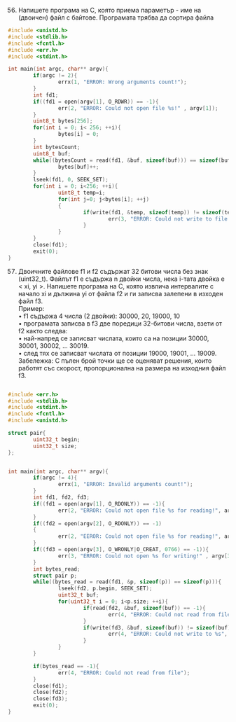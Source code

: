 56. Напишете програма на C, която приема параметър - име на (двоичен) файл с байтове.
Програмата трябва да сортира файла

```c
#include <unistd.h>
#include <stdlib.h>
#include <fcntl.h>
#include <err.h>
#include <stdint.h>

int main(int argc, char** argv){
        if(argc != 2){
                errx(1, "ERROR: Wrong arguments count!");
        }
        int fd1;
        if((fd1 = open(argv[1], O_RDWR)) == -1){
                err(2, "ERROR: Could not open file %s!" , argv[1]);
        }
        uint8_t bytes[256];
        for(int i = 0; i< 256; ++i){
                bytes[i] = 0;
        }
        int bytesCount;
        uint8_t buf;
        while((bytesCount = read(fd1, &buf, sizeof(buf))) == sizeof(buf)){
                bytes[buf]++;
        }
        lseek(fd1, 0, SEEK_SET);
        for(int i = 0; i<256; ++i){
                uint8_t temp=i;
                for(int j=0; j<bytes[i]; ++j)
                {
                        if(write(fd1, &temp, sizeof(temp)) != sizeof(temp)){
                                err(3, "ERROR: Could not write to file %s!" , argv[1]);
                        }
                }
        }
        close(fd1);
        exit(0);
}
```
57. Двоичните файлове f1 и f2 съдържат 32 битови числа без знак (uint32_t). Файлът f1
е съдържа n двойки числа, нека i-тата двойка е < xi, yi >. Напишете програма на C, която извлича
интервалите с начало xi и дължина yi от файла f2 и ги записва залепени в изходен файл f3.  <br />
Пример: <br />
• f1 съдържа 4 числа (2 двойки): 30000, 20, 19000, 10  <br />
• програмата записва в f3 две поредици 32-битови числа, взети от f2 както следва:  <br />
• най-напред се записват числата, които са на позиции 30000, 30001, 30002, ... 30019.  <br />
• след тях се записват числата от позиции 19000, 19001, ... 19009.  <br />
Забележка: С пълен брой точки ще се оценяват решения, които работят със скорост, пропорционална на размера на изходния файл f3.
```c

#include <err.h>
#include <stdlib.h>
#include <stdint.h>
#include <fcntl.h>
#include <unistd.h>

struct pair{
        uint32_t begin;
        uint32_t size;
};


int main(int argc, char** argv){
        if(argc != 4){
                errx(1, "ERROR: Invalid arguments count!");
        }
        int fd1, fd2, fd3;
        if((fd1 = open(argv[1], O_RDONLY)) == -1){
                err(2, "ERROR: Could not open file %s for reading!", argv[1]);
        }
        if((fd2 = open(argv[2], O_RDONLY)) == -1)
        {
                err(2, "EEROR: Could not open file %s for reading!", argv[2]);
        }
        if((fd3 = open(argv[3], O_WRONLY|O_CREAT, 0766) == -1)){
                err(3, "ERROR: Could not open %s for writing!" , argv[3]);
        }
        int bytes_read;
        struct pair p;
        while((bytes_read = read(fd1, &p, sizeof(p)) == sizeof(p))){
                lseek(fd2, p.begin, SEEK_SET);
                uint32_t buf;
                for(uint32_t i = 0; i<p.size; ++i){
                        if(read(fd2, &buf, sizeof(buf)) == -1){
                                err(4, "ERROR: Could not read from file");
                        }
                        if(write(fd3, &buf, sizeof(buf)) != sizeof(buf)){
                                err(4, "ERROR: Could not write to %s", argv[3]);
                        }
                }
        }

        if(bytes_read == -1){
                err(4, "ERROR: Could not read from file");
        }
        close(fd1);
        close(fd2);
        close(fd3);
        exit(0);
}

```

